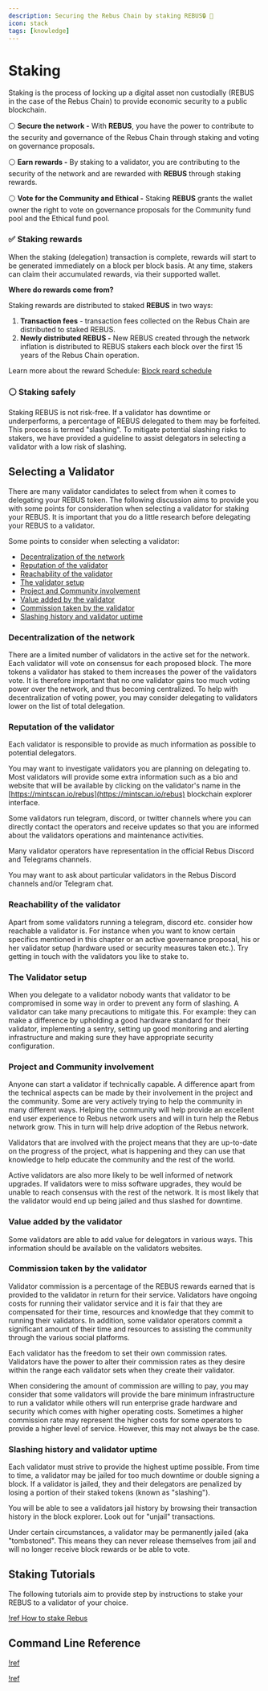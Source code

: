 ```yaml
---
description: Securing the Rebus Chain by staking REBUS🔒 🔑
icon: stack
tags: [knowledge]
---
```


# Staking

Staking is the process of locking up a digital asset non custodially (REBUS in the case of the Rebus Chain) to provide economic security to a public blockchain.

⚪️ **Secure the network -** With **REBUS**, you have the power to contribute to the security and governance of the Rebus Chain through staking and voting on governance proposals.

⚪️ **Earn rewards -** By staking to a validator, you are contributing to the security of the network and are rewarded with **REBUS** through staking rewards.

⚪️ **Vote for the Community and Ethical -** Staking **REBUS** grants the wallet owner the right to vote on governance proposals for the Community fund pool and the Ethical fund pool.

### ✅ **Staking rewards**

When the staking (delegation) transaction is complete, rewards will start to be generated immediately on a block per block basis. At any time, stakers can claim their accumulated rewards, via their supported wallet.

**Where do rewards come from?**

Staking rewards are distributed to staked **REBUS** in two ways:

1. **Transaction fees** - transaction fees collected on the Rebus Chain are distributed to staked REBUS.
2. **Newly distributed REBUS -** New REBUS created through the network inflation is distributed to REBUS stakers each block over the first 15 years of the Rebus Chain operation.

Learn more about the reward Schedule: [Block reard schedule](/rebus/economic-overview/block-reward-schedule)

### ⚪️ **Staking safely**

Staking REBUS is not risk-free. If a validator has downtime or underperforms, a percentage of REBUS delegated to them may be forfeited. This process is termed "slashing". To mitigate potential slashing risks to stakers, we have provided a guideline to assist delegators in selecting a validator with a low risk of slashing.

## Selecting a Validator

There are many validator candidates to select from when it comes to delegating your REBUS token. The following discussion aims to provide you with some points for consideration when selecting a validator for staking your REBUS. It is important that you do a little research before delegating your REBUS to a validator.

Some points to consider when selecting a validator:

* [Decentralization of the network](./#decentralization-of-the-network)
* [Reputation of the validator](./#reputation-of-the-validator)
* [Reachability of the validator](./#reachability-of-the-validator)
* [The validator setup](./#The-validator-setup)
* [Project and Community involvement](./#project-and-community-involvement)
* [Value added by the validator](./#value-added-by-the-validator)
* [Commission taken by the validator](./#commission-taken-by-the-validator)
* [Slashing history and validator uptime](./#slashing-history-and-validator-uptime)

### Decentralization of the network

There are a limited number of validators in the active set for the network. Each validator will vote on consensus for each proposed block. The more tokens a validator has staked to them increases the power of the validators vote. It is therefore important that no one validator gains too much voting power over the network, and thus becoming centralized. To help with decentralization of voting power, you may consider delegating to validators lower on the list of total delegation.

### Reputation of the validator

Each validator is responsible to provide as much information as possible to potential delegators.

You may want to investigate validators you are planning on delegating to. Most validators will provide some extra information such as a bio and website that will be available by clicking on the validator's name in the [https://mintscan.io/rebus](https://mintscan.io/rebus) blockchain explorer interface.

Some validators run telegram, discord, or twitter channels where you can directly contact the operators and receive updates so that you are informed about the validators operations and maintenance activities.

Many validator operators have representation in the official Rebus Discord and Telegrams channels.

You may want to ask about particular validators in the Rebus Discord channels and/or Telegram chat.

### Reachability of the validator

Apart from some validators running a telegram, discord etc. consider how reachable a validator is. For instance when you want to know certain specifics mentioned in this chapter or an active governance proposal, his or her validator setup (hardware used or security measures taken etc.). Try getting in touch with the validators you like to stake to.

### The Validator setup

When you delegate to a validator nobody wants that validator to be compromised in some way in order to prevent any form of slashing. A validator can take many precautions to mitigate this. For example: they can make a difference by upholding a good hardware standard for their validator, implementing a sentry, setting up good monitoring and alerting infrastructure and making sure they have appropriate security configuration.

### Project and Community involvement

Anyone can start a validator if technically capable. A difference apart from the technical aspects can be made by their involvement in the project and the community. Some are very actively trying to help the community in many different ways. Helping the community will help provide an excellent end user experience to Rebus network users and will in turn help the Rebus network grow. This in turn will help drive adoption of the Rebus network.

Validators that are involved with the project means that they are up-to-date on the progress of the project, what is happening and they can use that knowledge to help educate the community and the rest of the world.

Active validators are also more likely to be well informed of network upgrades. If validators were to miss software upgrades, they would be unable to reach consensus with the rest of the network. It is most likely that the validator would end up being jailed and thus slashed for downtime.

<!-- TODO add back URL for list of validators 
A list of active Rebus Chain contributors is maintained [here](broken-reference). 
-->
### Value added by the validator

Some validators are able to add value for delegators in various ways. This information should be available on the validators websites.

### Commission taken by the validator

Validator commission is a percentage of the REBUS rewards earned that is provided to the validator in return for their service. Validators have ongoing costs for running their validator service and it is fair that they are compensated for their time, resources and knowledge that they commit to running their validators. In addition, some validator operators commit a significant amount of their time and resources to assisting the community through the various social platforms.

Each validator has the freedom to set their own commission rates. Validators have the power to alter their commission rates as they desire within the range each validator sets when they create their validator.

When considering the amount of commission are willing to pay, you may consider that some validators will provide the bare minimum infrastructure to run a validator while others will run enterprise grade hardware and security which comes with higher operating costs. Sometimes a higher commission rate may represent the higher costs for some operators to provide a higher level of service. However, this may not always be the case.

### Slashing history and validator uptime

Each validator must strive to provide the highest uptime possible. From time to time, a validator may be jailed for too much downtime or double signing a block. If a validator is jailed, they and their delegators are penalized by losing a portion of their staked tokens (known as "slashing").

You will be able to see a validators jail history by browsing their transaction history in the block explorer. Look out for "unjail" transactions.

Under certain circumstances, a validator may be permanently jailed (aka "tombstoned". This means they can never release themselves from jail and will no longer receive block rewards or be able to vote.

## Staking Tutorials

The following tutorials aim to provide step by instructions to stake your REBUS to a validator of your choice.

[!ref How to stake Rebus](staking-rebus.md)

## Command Line Reference

[!ref](../../cli/modules/staking.md)

[!ref](../../cli/modules/distribution.md)

